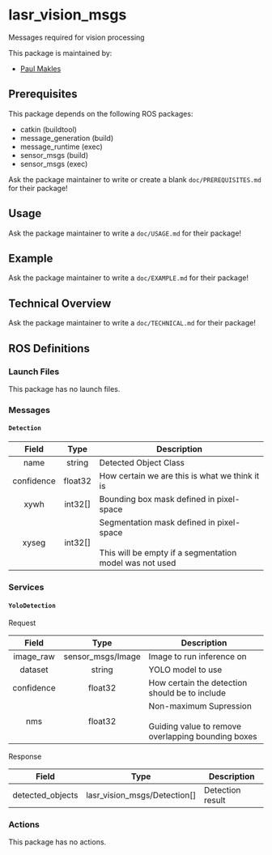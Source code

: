 # lasr_vision_msgs

Messages required for vision processing

This package is maintained by:
- [Paul Makles](mailto:me@insrt.uk)

## Prerequisites

This package depends on the following ROS packages:
- catkin (buildtool)
- message_generation (build)
- message_runtime (exec)
- sensor_msgs (build)
- sensor_msgs (exec)

Ask the package maintainer to write or create a blank `doc/PREREQUISITES.md` for their package!

## Usage

Ask the package maintainer to write a `doc/USAGE.md` for their package!

## Example

Ask the package maintainer to write a `doc/EXAMPLE.md` for their package!

## Technical Overview

Ask the package maintainer to write a `doc/TECHNICAL.md` for their package!

## ROS Definitions

### Launch Files

This package has no launch files.

### Messages

#### `Detection`

| Field | Type | Description |
|:-:|:-:|---|
| name | string | Detected Object Class |
| confidence | float32 | How certain we are this is what we think it is |
| xywh | int32[] | Bounding box mask defined in pixel-space |
| xyseg | int32[] | Segmentation mask defined in pixel-space<br/><br/>This will be empty if a segmentation model was not used |


### Services

#### `YoloDetection`

Request

| Field | Type | Description |
|:-:|:-:|---|
| image_raw | sensor_msgs/Image | Image to run inference on |
| dataset | string | YOLO model to use |
| confidence | float32 | How certain the detection should be to include |
| nms | float32 | Non-maximum Supression<br/><br/>Guiding value to remove overlapping bounding boxes |

Response

| Field | Type | Description |
|:-:|:-:|---|
| detected_objects | lasr_vision_msgs/Detection[] | Detection result |


### Actions

This package has no actions.
